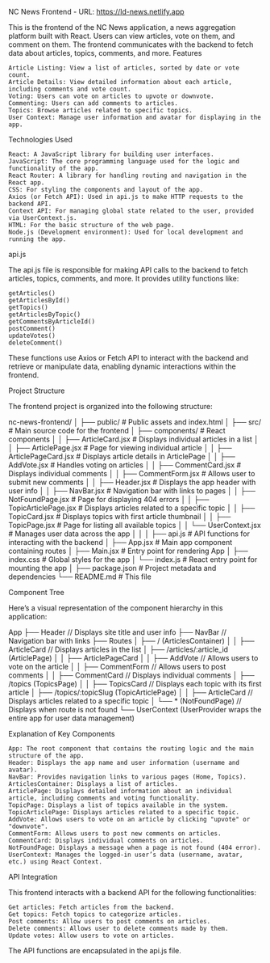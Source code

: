 NC News Frontend - URL: https://ld-news.netlify.app

This is the frontend of the NC News application, a news aggregation platform built with React. Users can view articles, vote on them, and comment on them. The frontend communicates with the backend to fetch data about articles, topics, comments, and more.
Features

    Article Listing: View a list of articles, sorted by date or vote count.
    Article Details: View detailed information about each article, including comments and vote count.
    Voting: Users can vote on articles to upvote or downvote.
    Commenting: Users can add comments to articles.
    Topics: Browse articles related to specific topics.
    User Context: Manage user information and avatar for displaying in the app.


Technologies Used

    React: A JavaScript library for building user interfaces.
    JavaScript: The core programming language used for the logic and functionality of the app.
    React Router: A library for handling routing and navigation in the React app.
    CSS: For styling the components and layout of the app.
    Axios (or Fetch API): Used in api.js to make HTTP requests to the backend API.
    Context API: For managing global state related to the user, provided via UserContext.js.
    HTML: For the basic structure of the web page.
    Node.js (Development environment): Used for local development and running the app.

api.js

The api.js file is responsible for making API calls to the backend to fetch articles, topics, comments, and more. It provides utility functions like:

    getArticles()
    getArticlesById()
    getTopics()
    getArticlesByTopic()
    getCommentsByArticleId()
    postComment()
    updateVotes()
    deleteComment()

These functions use Axios or Fetch API to interact with the backend and retrieve or manipulate data, enabling dynamic interactions within the frontend.

Project Structure

The frontend project is organized into the following structure:

nc-news-frontend/
│
├── public/                  # Public assets and index.html
│
├── src/                     # Main source code for the frontend
│   ├── components/          # React components
│   │   ├── ArticleCard.jsx          # Displays individual articles in a list
│   │   ├── ArticlePage.jsx         # Page for viewing individual article
│   │   ├── ArticlePageCard.jsx    # Displays article details in ArticlePage
│   │   ├── AddVote.jsx          # Handles voting on articles
│   │   ├── CommentCard.jsx      # Displays individual comments
│   │   ├── CommentForm.jsx      # Allows user to submit new comments
│   │   ├── Header.jsx          # Displays the app header with user info
│   │   ├── NavBar.jsx           # Navigation bar with links to pages
│   │   ├── NotFoundPage.jsx     # Page for displaying 404 errors
│   │   ├── TopicArticlePage.jsx   # Displays articles related to a specific topic
│   │   ├── TopicCard.jsx        # Displays topics with first article thumbnail
│   │   ├── TopicPage.jsx         # Page for listing all available topics
│   │   └── UserContext.jsx      # Manages user data across the app
│   │
│   ├── api.js                 # API functions for interacting with the backend
│   ├── App.jsx                 # Main app component containing routes
│   ├── Main.jsx                # Entry point for rendering App
│   ├── index.css               # Global styles for the app
│   └── index.js                # React entry point for mounting the app
│
├── package.json               # Project metadata and dependencies
└── README.md                  # This file

Component Tree

Here’s a visual representation of the component hierarchy in this application:

App
├── Header               // Displays site title and user info
├── NavBar               // Navigation bar with links
├── Routes
│   ├── / (ArticlesContainer)
│   │   ├── ArticleCard  // Displays articles in the list
│   ├── /articles/:article_id (ArticlePage)
│   │   ├── ArticlePageCard
│   │   ├── AddVote      // Allows users to vote on the article
│   │   ├── CommentForm  // Allows users to post comments
│   │   ├── CommentCard  // Displays individual comments
│   ├── /topics (TopicsPage)
│   │   ├── TopicsCard   // Displays each topic with its first article
│   ├── /topics/:topicSlug (TopicArticlePage)
│   │   ├── ArticleCard  // Displays articles related to a specific topic
│   └── * (NotFoundPage) // Displays when route is not found
└── UserContext (UserProvider wraps the entire app for user data management)

Explanation of Key Components

    App: The root component that contains the routing logic and the main structure of the app.
    Header: Displays the app name and user information (username and avatar).
    NavBar: Provides navigation links to various pages (Home, Topics).
    ArticlesContainer: Displays a list of articles.
    ArticlePage: Displays detailed information about an individual article, including comments and voting functionality.
    TopicPage: Displays a list of topics available in the system.
    TopicArticlePage: Displays articles related to a specific topic.
    AddVote: Allows users to vote on an article by clicking "upvote" or "downvote".
    CommentForm: Allows users to post new comments on articles.
    CommentCard: Displays individual comments on articles.
    NotFoundPage: Displays a message when a page is not found (404 error).
    UserContext: Manages the logged-in user’s data (username, avatar, etc.) using React Context.

API Integration

This frontend interacts with a backend API for the following functionalities:

    Get articles: Fetch articles from the backend.
    Get topics: Fetch topics to categorize articles.
    Post comments: Allow users to post comments on articles.
    Delete comments: Allows user to delete comments made by them.
    Update votes: Allow users to vote on articles.

The API functions are encapsulated in the api.js file.
